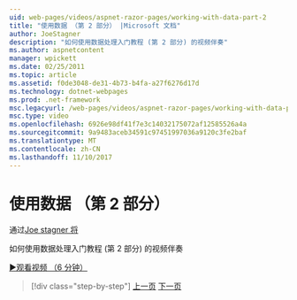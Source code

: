 ```yaml
---
uid: web-pages/videos/aspnet-razor-pages/working-with-data-part-2
title: "使用数据 （第 2 部分） |Microsoft 文档"
author: JoeStagner
description: "如何使用数据处理入门教程 (第 2 部分) 的视频伴奏"
ms.author: aspnetcontent
manager: wpickett
ms.date: 02/25/2011
ms.topic: article
ms.assetid: f0de3048-de31-4b73-b4fa-a27f6276d17d
ms.technology: dotnet-webpages
ms.prod: .net-framework
msc.legacyurl: /web-pages/videos/aspnet-razor-pages/working-with-data-part-2
msc.type: video
ms.openlocfilehash: 6926e98df41f7e3c14032175072af12585526a4a
ms.sourcegitcommit: 9a9483aceb34591c97451997036a9120c3fe2baf
ms.translationtype: MT
ms.contentlocale: zh-CN
ms.lasthandoff: 11/10/2017
---
```

<a name="working-with-data-part-2"></a>使用数据 （第 2 部分）
====================
通过[Joe stagner 将](https://github.com/JoeStagner)

如何使用数据处理入门教程 (第 2 部分) 的视频伴奏

[&#9654;观看视频 （6 分钟）](https://channel9.msdn.com/Blogs/ASP-NET-Site-Videos/working-with-data-part-2)

>[!div class="step-by-step"]
[上一页](working-with-data-part-1.md)
[下一页](displaying-data-in-a-grid.md)
